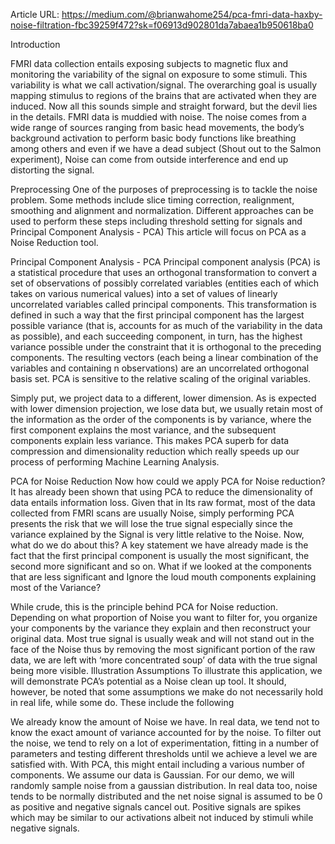 
Article URL: https://medium.com/@brianwahome254/pca-fmri-data-haxby-noise-filtration-fbc39259f472?sk=f06913d902801da7abaea1b950618ba0

Introduction

FMRI data collection entails exposing subjects to magnetic flux and monitoring the variability of the signal on exposure to some stimuli. This variability is what we call activation/signal. The overarching goal is usually mapping stimulus to regions of the brains that are activated when they are induced. Now all this sounds simple and straight forward, but the devil lies in the details. FMRI data is muddied with noise. The noise comes from a wide range of sources ranging from basic head movements, the body’s background activation to perform basic body functions like breathing among others and even if we have a dead subject (Shout out to the Salmon experiment), Noise can come from outside interference and end up distorting the signal.

Preprocessing
One of the purposes of preprocessing is to tackle the noise problem. Some methods include slice timing correction, realignment, smoothing and alignment and normalization. Different approaches can be used to perform these steps including threshold setting for signals and Principal Component Analysis - PCA) This article will focus on PCA as a Noise Reduction tool.

Principal Component Analysis - PCA
Principal component analysis (PCA) is a statistical procedure that uses an orthogonal transformation to convert a set of observations of possibly correlated variables (entities each of which takes on various numerical values) into a set of values of linearly uncorrelated variables called principal components. This transformation is defined in such a way that the first principal component has the largest possible variance (that is, accounts for as much of the variability in the data as possible), and each succeeding component, in turn, has the highest variance possible under the constraint that it is orthogonal to the preceding components. The resulting vectors (each being a linear combination of the variables and containing n observations) are an uncorrelated orthogonal basis set. PCA is sensitive to the relative scaling of the original variables.

Simply put, we project data to a different, lower dimension. As is expected with lower dimension projection, we lose data but, we usually retain most of the information as the order of the components is by variance, where the first component explains the most variance, and the subsequent components explain less variance. This makes PCA superb for data compression and dimensionality reduction which really speeds up our process of performing Machine Learning Analysis. 


PCA for Noise Reduction
Now how could we apply PCA for Noise reduction? It has already been shown that using PCA to reduce the dimensionality of data entails information loss. Given that in Its raw format, most of the data collected from FMRI scans are usually Noise, simply performing PCA presents the risk that we will lose the true signal especially since the variance explained by the Signal is very little relative to the Noise. Now, what do we do about this? A key statement we have already made is the fact that the first principal component is usually the most significant, the second more significant and so on. What if we looked at the components that are less significant and Ignore the loud mouth components explaining most of the Variance?

While crude, this is the principle behind PCA for Noise reduction. Depending on what proportion of Noise you want to filter for, you organize your components by the variance they explain and then reconstruct your original data. Most true signal is usually weak and will not stand out in the face of the Noise thus by removing the most significant portion of the raw data, we are left with ‘more concentrated soup’ of data with the true signal being more visible.
Illustration Assumptions
To illustrate this application, we will demonstrate PCA’s potential as a Noise clean up tool. It should, however, be noted that some assumptions we make do not necessarily hold in real life, while some do. These include the following

We already know the amount of Noise we have. In real data, we tend not to know the exact amount of variance accounted for by the noise. To filter out the noise, we tend to rely on a lot of experimentation, fitting in a number of parameters and testing different thresholds until we achieve a level we are satisfied with. With PCA, this might entail including a various number of components.
We assume our data is  Gaussian. For our demo, we will randomly sample noise from a gaussian distribution. In real data too, noise tends to be normally distributed and the net noise signal is assumed to be 0 as positive and negative signals cancel out. Positive signals are spikes which may be similar to our activations albeit not induced by stimuli while negative signals.

